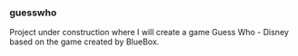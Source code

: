 ### guesswho

Project under construction where I will create a game Guess Who - Disney based on the game created by BlueBox.
